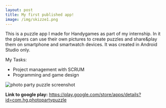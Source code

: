 ```yaml
---
layout: post
title: My first published app!
image: /img/skizze1.png
---
```


This is a puzzle app I made for Handygames as part of my internship. In it the players can use their own pictures to create puzzles and share&play them on smartphone and smartwatch devices. It was created in Android Studio only.

My Tasks:
* Project management with SCRUM
* Programming and game design

![photo party puzzle screenshot](http://i.imgur.com/rFvNZ3L.png)

**Link to google play:** <https://play.google.com/store/apps/details?id=com.hg.photopartypuzzle>
